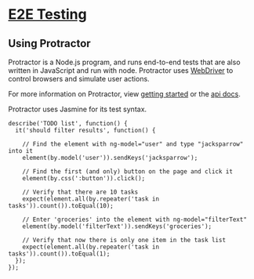 # [E2E Testing](https://docs.angularjs.org/guide/e2e-testing)

## Using Protractor
Protractor is a Node.js program, and runs end-to-end tests that are also written in JavaScript and run with node. Protractor uses [WebDriver](https://code.google.com/p/selenium/wiki/GettingStarted) to control browsers and simulate user actions.

For more information on Protractor, view [getting started](http://angular.github.io/protractor/#/getting-started) or the [api docs](http://angular.github.io/protractor/#/api).

Protractor uses Jasmine for its test syntax.

```
describe('TODO list', function() {
  it('should filter results', function() {

    // Find the element with ng-model="user" and type "jacksparrow" into it
    element(by.model('user')).sendKeys('jacksparrow');

    // Find the first (and only) button on the page and click it
    element(by.css(':button')).click();

    // Verify that there are 10 tasks
    expect(element.all(by.repeater('task in tasks')).count()).toEqual(10);

    // Enter 'groceries' into the element with ng-model="filterText"
    element(by.model('filterText')).sendKeys('groceries');

    // Verify that now there is only one item in the task list
    expect(element.all(by.repeater('task in tasks')).count()).toEqual(1);
  });
});
```